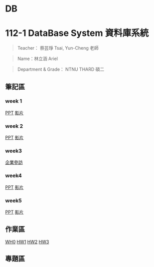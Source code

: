# DB
112-1 DataBase System 資料庫系統
=============


>Teacher： 蔡芸琤 Tsai, Yun-Cheng 老師

>Name：林立涵 Ariel

>Department & Grade： NTNU THARD 碩二

筆記區
-------------
### week 1
[PPT](https://docs.google.com/presentation/d/1CP0D92DA8Ae8oyIKSquqUuTUpVqwLGT-14T32l9pf5U/edit#slide=id.g2410febba22_0_9)
[影片](https://www.youtube.com/watch?v=idhUbF1req4)
### week 2
[PPT](https://docs.google.com/presentation/d/1amn8pDX2Wx4N6ZjzhCGoQFJH4DqaRcQ2DJAdg3hbIrA/edit#slide=id.g23dd2219a46_0_124)
[影片](https://www.youtube.com/watch?v=qGaGgdm_YtY&feature=youtu.be)
### week3
[企業參訪](https://www.facebook.com/pecu.tsai/posts/10222321136844048)
### week4
[PPT](https://docs.google.com/presentation/d/1053jwkOvLAdeQCDUJKq-c0NwxB3jOqlkiL244y0DPro/edit#slide=id.g23dd2219a46_0_124)
[影片](https://www.youtube.com/watch?v=YjItfF4FkIo)
### week5
[PPT](https://docs.google.com/presentation/d/1J0ASP97LgjTQeKqTdm1vRhxh6MGya-C1D-8w7ykUPqE/edit#slide=id.g27d1f2bcb60_0_44)
[影片](https://www.youtube.com/watch?v=SkouS0krH98)

作業區
-------------
[WH0](https://youtu.be/JgQapv8ffVU)
[HW1](https://youtu.be/00ySsqyVRBU)
[HW2](https://youtu.be/YpIS8dT8Blo)
[HW3](https://youtu.be/Tjrp12wYKkU)

專題區
-------------
